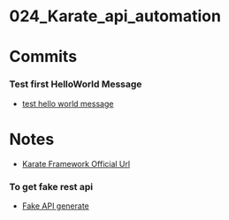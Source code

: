 # 024_Karate_api_automation

# Commits

### Test first HelloWorld Message
* [test hello world message](https://github.com/bibhusprasad/024_Karate_api_automation/commit/8512f0fd76c7af8ebf1f94cc5d43199ea8d8d35d)



# Notes

* [Karate Framework Official Url](https://karatelabs.github.io/karate/)

### To get fake rest api
* [Fake API generate](https://www.instantwebtools.net/fake-api/)